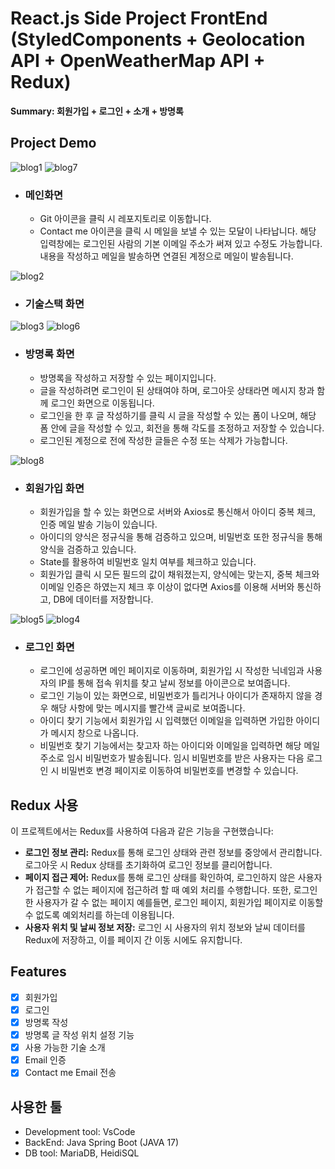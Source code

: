 # React.js Side Project FrontEnd (StyledComponents + Geolocation API + OpenWeatherMap API + Redux)

**Summary: 회원가입 + 로그인 + 소개 + 방명록**

## Project Demo
![blog1](https://github.com/user-attachments/assets/720c27af-2443-492e-b168-a4bcbe7fc2ce)
![blog7](https://github.com/user-attachments/assets/1855370b-d6a2-4562-93b4-f0b28d3b4174)

- ### 메인화면
   - Git 아이콘을 클릭 시 레포지토리로 이동합니다.
   - Contact me 아이콘을 클릭 시 메일을 보낼 수 있는 모달이 나타납니다. 해당 입력창에는 로그인된 사람의 기본 이메일 주소가 써져 있고 수정도 가능합니다. 내용을 작성하고 메일을 발송하면 연결된 계정으로 메일이 발송됩니다.

![blog2](https://github.com/user-attachments/assets/c539b47c-c6dc-406d-9fa1-dd2de7ff895e)

- ### 기술스택 화면

![blog3](https://github.com/user-attachments/assets/b308be9d-90c7-41db-997b-e1a3dd533ad9)
![blog6](https://github.com/user-attachments/assets/2cd4c61e-4f89-423b-8d77-1a9e05d3acd5)

- ### 방명록 화면
   - 방명록을 작성하고 저장할 수 있는 페이지입니다.
   - 글을 작성하려면 로그인이 된 상태여야 하며, 로그아웃 상태라면 메시지 창과 함께 로그인 화면으로 이동됩니다.
   - 로그인을 한 후 글 작성하기를 클릭 시 글을 작성할 수 있는 폼이 나오며, 해당 폼 안에 글을 작성할 수 있고, 회전을 통해 각도를 조정하고 저장할 수 있습니다.
   - 로그인된 계정으로 전에 작성한 글들은 수정 또는 삭제가 가능합니다.

![blog8](https://github.com/user-attachments/assets/3157f670-48bc-4e0b-9527-41141621a9d2)

- ### 회원가입 화면
   - 회원가입을 할 수 있는 화면으로 서버와 Axios로 통신해서 아이디 중복 체크, 인증 메일 발송 기능이 있습니다.
   - 아이디의 양식은 정규식을 통해 검증하고 있으며, 비밀번호 또한 정규식을 통해 양식을 검증하고 있습니다.
   - State를 활용하여 비밀번호 일치 여부를 체크하고 있습니다.
   - 회원가입 클릭 시 모든 필드의 값이 채워졌는지, 양식에는 맞는지, 중복 체크와 이메일 인증은 하였는지 체크 후 이상이 없다면 Axios를 이용해 서버와 통신하고, DB에 데이터를 저장합니다.

![blog5](https://github.com/user-attachments/assets/f7edb703-96b5-406a-8930-c1fd45050def)
![blog4](https://github.com/user-attachments/assets/cdb272df-79ed-4240-a652-67de7a627287)

- ### 로그인 화면
  - 로그인에 성공하면 메인 페이지로 이동하며, 회원가입 시 작성한 닉네임과 사용자의 IP를 통해 접속 위치를 찾고 날씨 정보를 아이콘으로 보여줍니다.
  - 로그인 기능이 있는 화면으로, 비밀번호가 틀리거나 아이디가 존재하지 않을 경우 해당 사항에 맞는 메시지를 빨간색 글씨로 보여줍니다.
  - 아이디 찾기 기능에서 회원가입 시 입력했던 이메일을 입력하면 가입한 아이디가 메시지 창으로 나옵니다.
  - 비밀번호 찾기 기능에서는 찾고자 하는 아이디와 이메일을 입력하면 해당 메일 주소로 임시 비밀번호가 발송됩니다. 임시 비밀번호를 받은 사용자는 다음 로그인 시 비밀번호 변경 페이지로 이동하여 비밀번호를 변경할 수 있습니다.


## Redux 사용

이 프로젝트에서는 Redux를 사용하여 다음과 같은 기능을 구현했습니다:

- **로그인 정보 관리:** Redux를 통해 로그인 상태와 관련 정보를 중앙에서 관리합니다. 로그아웃 시 Redux 상태를 초기화하여 로그인 정보를 클리어합니다.
- **페이지 접근 제어:** Redux를 통해 로그인 상태를 확인하여, 로그인하지 않은 사용자가 접근할 수 없는 페이지에 접근하려 할 때 예외 처리를 수행합니다. 또한, 로그인한 사용자가 갈 수 없는 페이지 예를들면, 로그인 페이지, 회원가입 페이지로 이동할 수 없도록 예외처리를 하는데 이용됩니다.
- **사용자 위치 및 날씨 정보 저장:** 로그인 시 사용자의 위치 정보와 날씨 데이터를 Redux에 저장하고, 이를 페이지 간 이동 시에도 유지합니다.

## Features
- [x] 회원가입
- [x] 로그인
- [x] 방명록 작성
- [x] 방명록 글 작성 위치 설정 기능
- [x] 사용 가능한 기술 소개 
- [x] Email 인증
- [x] Contact me Email 전송

## 사용한 툴

- Development tool: VsCode
- BackEnd: Java Spring Boot (JAVA 17)
- DB tool: MariaDB, HeidiSQL
